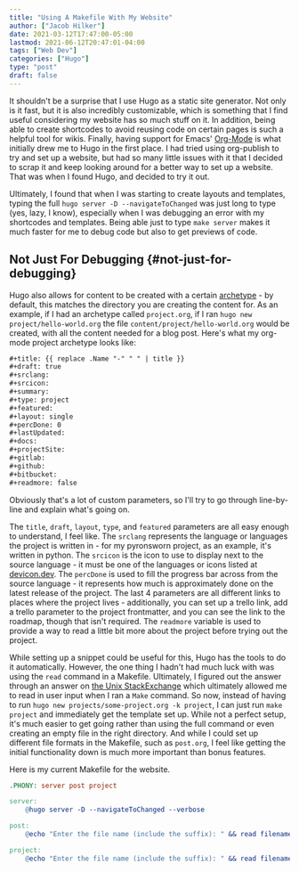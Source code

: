```yaml
---
title: "Using A Makefile With My Website"
author: ["Jacob Hilker"]
date: 2021-03-12T17:47:00-05:00
lastmod: 2021-06-12T20:47:01-04:00
tags: ["Web Dev"]
categories: ["Hugo"]
type: "post"
draft: false
---
```


It shouldn't be a surprise that I use Hugo as a static site generator. Not only is it fast, but it is also incredibly customizable, which is something that I find useful considering my website has so much stuff on it. In addition, being able to create shortcodes to avoid reusing code on certain pages is such a helpful tool for wikis. Finally, having support for Emacs' [Org-Mode](https://orgmode.org/) is what initially drew me to Hugo in the first place. I had tried using org-publish to try and set up a website, but had so many little issues with it that I decided to scrap it and keep looking around for a better way to set up a website. That was when I found Hugo, and decided to try it out.

Ultimately, I found that when I was starting to create layouts and templates, typing the full `hugo server -D --navigateToChanged` was just long to type (yes, lazy, I know), especially when I was debugging an error with my shortcodes and templates. Being able just to type `make server` makes it much faster for me to debug code but also to get previews of code.


## Not Just For Debugging {#not-just-for-debugging}

Hugo also allows for content to be created with a certain [archetype](https://gohugo.io/content-management/archetypes/) - by default, this matches the directory you are creating the content for. As an example, if I had an archetype called `project.org`, if I ran `hugo new project/hello-world.org` the file `content/project/hello-world.org` would be created, with all the content needed for a blog post. Here's what my org-mode project archetype looks like:

```org
#+title: {{ replace .Name "-" " " | title }}
#+draft: true
#+srclang:
#+srcicon:
#+summary:
#+type: project
#+featured:
#+layout: single
#+percDone: 0
#+lastUpdated:
#+docs:
#+projectSite:
#+gitlab:
#+github:
#+bitbucket:
#+readmore: false
```

Obviously that's a lot of custom parameters, so I'll try to go through line-by-line and explain what's going on.

The `title`, `draft`, `layout`, `type`, and `featured` parameters are all easy enough to understand, I feel like. The `srclang` represents the language or languages the project is written in - for my pyronsworn project, as an example, it's written in python. The `srcicon` is the icon to use to display next to the source language - it must be one of the languages or icons listed at [devicon.dev](https://devicon.dev/). The `percDone` is used to fill the progress bar across from the source language - it represents how much is approximately done on the latest release of the project. The last 4 parameters are all different links to places where the project lives - additionally, you can set up a trello link, add a trello parameter to the project frontmatter, and you can see the link to the roadmap, though that isn't required. The `readmore` variable is used to provide a way to read a little bit more about the project before trying out the project.

While setting up a snippet could be useful for this, Hugo has the tools to do it automatically. However, the one thing I hadn't had much luck with was using the `read` command in a Makefile. Ultimately, I figured out the answer through an answer on [the Unix StackExchange](https://unix.stackexchange.com/questions/322517/read-command-not-working-in-a-makefile) which ultimately allowed me to read in user input when I ran a `Make` command. So now, instead of having to run `hugo new projects/some-project.org -k project`, I can just run `make project` and immediately get the template set up. While not a perfect setup, it's much easier to get going rather than using the full command or even creating an empty file in the right directory. And while I could set up different file formats in the Makefile, such as `post.org`, I feel like getting the initial functionality down is much more important than bonus features.

Here is my current Makefile for the website.

```makefile
.PHONY: server post project

server:
	@hugo server -D --navigateToChanged --verbose

post:
	@echo "Enter the file name (include the suffix): " && read filename; hugo new blog/$$filename -k post

project:
	@echo "Enter the file name (include the suffix): " && read filename; hugo new projects/$$filename -k project
```